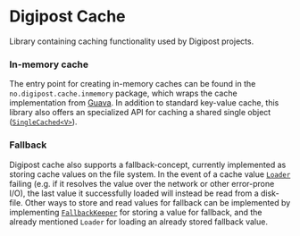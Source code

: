 Digipost Cache
===================================

Library containing caching functionality used by Digipost projects.

### In-memory cache

The entry point for creating in-memory caches can be found in the
`no.digipost.cache.inmemory` package, which wraps the cache implementation
from [Guava](https://github.com/google/guava). In addition to standard
key-value cache, this library also offers an specialized API for caching a
shared single object
([```SingleCached<V>```](https://github.com/digipost/digipost-cache/blob/master/src/main/java/no/digipost/cache/inmemory/SingleCached.java)).


### Fallback

Digipost cache also supports a fallback-concept, currently implemented as
storing cache values on the file system. In the event of a cache value 
[```Loader```](https://github.com/digipost/digipost-cache/blob/master/src/main/java/no/digipost/cache/loader/Loader.java)
failing (e.g. if it resolves the value over the network or other error-prone I/O),
the last value it successfully loaded will instead be read from a disk-file.
Other ways to store and read values for fallback can be implemented by implementing
[```FallbackKeeper```](https://github.com/digipost/digipost-cache/blob/master/src/main/java/no/digipost/cache/fallback/FallbackKeeper.java) for storing a value for fallback, and the already mentioned ```Loader``` for
loading an already stored fallback value.
